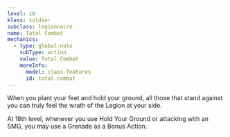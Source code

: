 ```yaml
---
level: 18
klass: soldier
subclass: legionnaire
name: Total Combat
mechanics:
  - type: global-note
    subType: action
    value: Total Combat
    moreInfo:
      model: class-features
      id: total-combat
---
```

When you plant your feet and hold your ground, all those that stand against you can truly feel the wrath of the
Legion at your side.

At 18th level, whenever you use Hold Your Ground or attacking with an SMG, you may use a Grenade as a Bonus Action.
